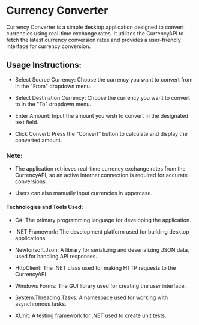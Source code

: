 # Currency Converter

Currency Converter is a simple desktop application designed to convert currencies using real-time exchange rates. It utilizes the CurrencyAPI to fetch the latest currency conversion rates and provides a user-friendly interface for currency conversion.

## Usage Instructions:

 - Select Source Currency: Choose the currency you want to convert from in the "From" dropdown menu.

 - Select Destination Currency: Choose the currency you want to convert to in the "To" dropdown menu.

 - Enter Amount: Input the amount you wish to convert in the designated text field.

 - Click Convert: Press the "Convert" button to calculate and display the converted amount.

### Note:

- The application retrieves real-time currency exchange rates from the CurrencyAPI, so an active internet connection is required for accurate conversions.

- Users can also manually input currencies in uppercase.

#### Technologies and Tools Used:

 - C#: The primary programming language for developing the application.

 - .NET Framework: The development platform used for building desktop applications.

 - Newtonsoft.Json: A library for serializing and deserializing JSON data, used for handling API responses.

 - HttpClient: The .NET class used for making HTTP requests to the CurrencyAPI.

 - Windows Forms: The GUI library used for creating the user interface.

 - System.Threading.Tasks: A namespace used for working with asynchronous tasks.

 - XUnit: A testing framework for .NET used to create unit tests.
